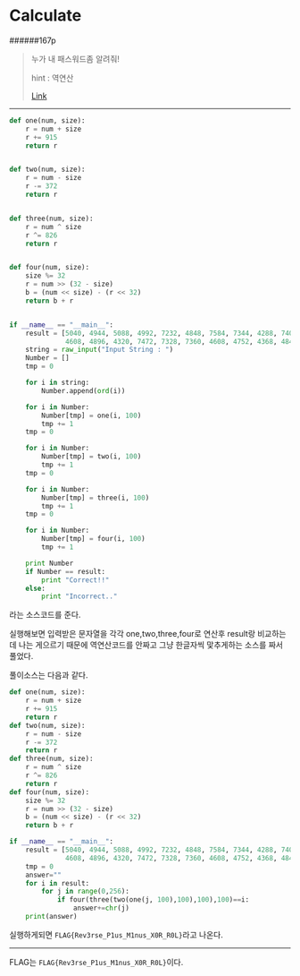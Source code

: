 # Calculate

######167p

>누가 내 패스워드좀 알려줘!
>
>hint : 역연산
>
>[Link](https://drive.google.com/file/d/1HnAD-pRQx9AvveLmckZ1qjCuBkMJ3cam/view)

-----------

```python
def one(num, size):
    r = num + size
    r += 915
    return r


def two(num, size):
    r = num - size
    r -= 372
    return r


def three(num, size):
    r = num ^ size
    r ^= 826
    return r


def four(num, size):
    size %= 32
    r = num >> (32 - size)
    b = (num << size) - (r << 32)
    return b + r


if __name__ == "__main__":
    result = [5040, 4944, 5088, 4992, 7232, 4848, 7584, 7344, 4288, 7408, 7360, 7584, 4608, 4880, 4320, 7328, 7360,
              4608, 4896, 4320, 7472, 7328, 7360, 4608, 4752, 4368, 4848, 4608, 4848, 4368, 4944, 7200]
    string = raw_input("Input String : ")
    Number = []
    tmp = 0

    for i in string:
        Number.append(ord(i))

    for i in Number:
        Number[tmp] = one(i, 100)
        tmp += 1
    tmp = 0

    for i in Number:
        Number[tmp] = two(i, 100)
        tmp += 1
    tmp = 0

    for i in Number:
        Number[tmp] = three(i, 100)
        tmp += 1
    tmp = 0

    for i in Number:
        Number[tmp] = four(i, 100)
        tmp += 1

    print Number
    if Number == result:
        print "Correct!!"
    else:
        print "Incorrect.."
```

라는 소스코드를 준다.

실행해보면 입력받은 문자열을 각각 one,two,three,four로 연산후 result랑 비교하는데 나는 게으르기 때문에 역연산코드를 안짜고 그냥 한글자씩 맟추게하는 소스를 짜서 풀었다.

풀이소스는 다음과 같다.

```python
def one(num, size):
    r = num + size
    r += 915
    return r
def two(num, size):
    r = num - size
    r -= 372
    return r
def three(num, size):
    r = num ^ size
    r ^= 826
    return r
def four(num, size):
    size %= 32
    r = num >> (32 - size)
    b = (num << size) - (r << 32)
    return b + r

if __name__ == "__main__":
    result = [5040, 4944, 5088, 4992, 7232, 4848, 7584, 7344, 4288, 7408, 7360, 7584, 4608, 4880, 4320, 7328, 7360,
              4608, 4896, 4320, 7472, 7328, 7360, 4608, 4752, 4368, 4848, 4608, 4848, 4368, 4944, 7200]
    tmp = 0
    answer=""
    for i in result:
        for j in range(0,256):
            if four(three(two(one(j, 100),100),100),100)==i:
                answer+=chr(j)
    print(answer)
```

실행하게되면 `FLAG{Rev3rse_P1us_M1nus_X0R_R0L}`라고 나온다.

--------------

FLAG는 `FLAG{Rev3rse_P1us_M1nus_X0R_R0L}`이다.